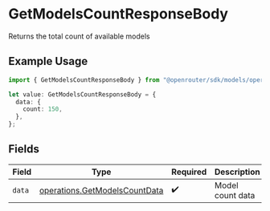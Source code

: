 # GetModelsCountResponseBody

Returns the total count of available models

## Example Usage

```typescript
import { GetModelsCountResponseBody } from "@openrouter/sdk/models/operations";

let value: GetModelsCountResponseBody = {
  data: {
    count: 150,
  },
};
```

## Fields

| Field                                                                          | Type                                                                           | Required                                                                       | Description                                                                    |
| ------------------------------------------------------------------------------ | ------------------------------------------------------------------------------ | ------------------------------------------------------------------------------ | ------------------------------------------------------------------------------ |
| `data`                                                                         | [operations.GetModelsCountData](../../models/operations/getmodelscountdata.md) | :heavy_check_mark:                                                             | Model count data                                                               |